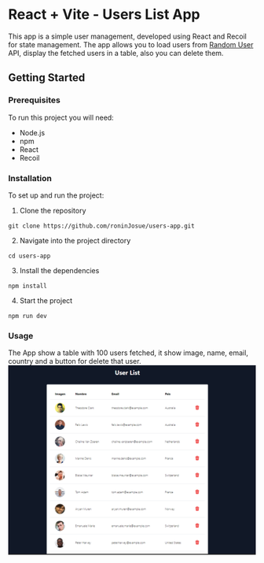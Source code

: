 # React + Vite - Users List App

This app is a simple user management, developed using React and Recoil for state management.
The app allows you to load users from [Random User](https://randomuser.me/) API, display the fetched users in a table, also you can delete them.

## Getting Started
### Prerequisites
To run this project you will need:
* Node.js
* npm
* React
* Recoil

### Installation
To set up and run the project:
1) Clone the repository

```shell
git clone https://github.com/roninJosue/users-app.git
```

2) Navigate into the project directory
```shell
cd users-app
```
3) Install the dependencies
```shell
npm install
```
4) Start the project
```
npm run dev
```
### Usage
The App show a table with 100 users fetched, it show image, name, email, country and a button for delete that user.
![app.png](app.png)
